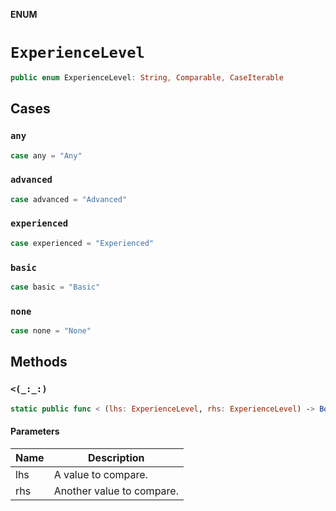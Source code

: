 **ENUM**

# `ExperienceLevel`

```swift
public enum ExperienceLevel: String, Comparable, CaseIterable
```

## Cases
### `any`

```swift
case any = "Any"
```

### `advanced`

```swift
case advanced = "Advanced"
```

### `experienced`

```swift
case experienced = "Experienced"
```

### `basic`

```swift
case basic = "Basic"
```

### `none`

```swift
case none = "None"
```

## Methods
### `<(_:_:)`

```swift
static public func < (lhs: ExperienceLevel, rhs: ExperienceLevel) -> Bool
```

#### Parameters

| Name | Description |
| ---- | ----------- |
| lhs | A value to compare. |
| rhs | Another value to compare. |